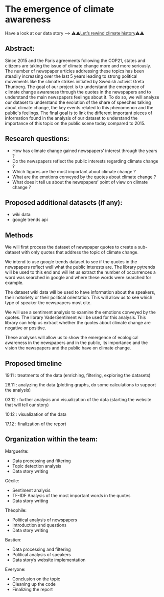 # The emergence of climate awareness

Have a look at our data story --> :warning::warning:[Let’s rewind climate history](https://ph0tonic.github.io/ada2021/):warning::warning:

## Abstract:

Since 2015 and the Paris agreements following the COP21, states and citizens are taking the issue of climate change more and more seriously. The number of newspaper articles addressing these topics has been steadily increasing over the last 5 years leading to strong political movements like the climate strikes initiated by Swedish activist Greta Thunberg. The goal of our project is to understand the emergence of climate change awareness through the quotes in the newspapers and to understand the main newspapers feelings about it. To do so, we will analyze our dataset to understand the evolution of the share of speeches talking about climate change, the key events related to this phenomenon and the public's feelings. The final goal is to link the different important pieces of information found in the analysis of our dataset to understand the importance of this topic on the public scene today compared to 2015.

## Research questions:

- How has climate change gained newspapers’ interest through the years ?
- Do the newspapers reflect the public interests regarding climate change ?
- Which figures are the most important about climate change ?
- What are the emotions conveyed by the quotes about climate change ?
- What does it tell us about the newspapers’ point of view on climate change ?

## Proposed additional datasets (if any):

- wiki data
- google trends api

## Methods

We will first process the dataset of newspaper quotes to create a sub-dataset with only quotes that address the topic of climate change.

We intend to use google trends dataset to see if the quotes in the newspapers reflect well what the public interests are. The library pytrends will be used to this end and will let us extract the number of occurrences a word was searched in google and where these words were searched for example.

The dataset wiki data will be used to have information about the speakers, their notoriety or their political orientation. This will allow us to see which type of speaker the newspapers most cite.

We will use a sentiment analysis to examine the emotions conveyed by the quotes. The library VaderSentiment will be used for this analysis. This library can help us extract whether the quotes about climate change are negative or positive.

These analyses will allow us to show the emergence of ecological awareness in the newspapers and in the public, its importance and the vision the newspapers and the public have on climate change.

## Proposed timeline

19.11 : treatments of the data (enriching, filtering, exploring the datasets)

26.11 : analyzing the data (plotting graphs, do some calculations to support the analysis)

03.12 : further analysis and visualization of the data (starting the website that will tell our story)

10.12 : visualization of the data

17.12 : finalization of the report

## Organization within the team:
Marguerite:

- Data processing and filtering
- Topic detection analysis
- Data story writing

Cécile:

- Sentiment analysis
- TF-IDF Analysis of the most important words in the quotes
- Data story writing

Théophile:

- Political analysis of newspapers
- Introduction and questions
- Data story writing

Bastien:

- Data processing and filtering
- Political analysis of speakers
- Data story’s website implementation 

Everyone:

- Conclusion on the topic
- Cleaning up the code
- Finalizing the report